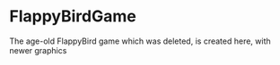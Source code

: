 # FlappyBirdGame
The age-old FlappyBird game which was deleted, is created here, with newer graphics
